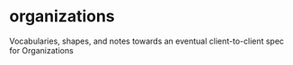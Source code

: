 # organizations
Vocabularies, shapes, and notes towards an eventual client-to-client spec for Organizations
